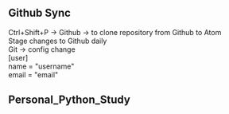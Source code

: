 ## Github Sync  
Ctrl+Shift+P -> Github -> to clone repository from Github to Atom  
Stage changes to Github daily  
Git -> config change  
[user]  
name = "username"  
email = "email"  

## Personal_Python_Study  
